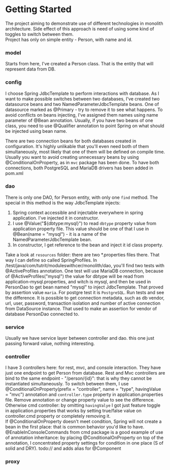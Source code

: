# Getting Started
The project aiming to demonstrate use of different technologies in monolith architecture. Side effect of this approach is 
need of using some kind of toggles to switch between them. <br />
Project has only on simple entity - Person, with name and id. 

### model
Starts from here, I've created a Person class. That is the entity that will represent data from DB.

### config
I choose Spring JdbcTemplate to perform interactions with database. 
As I want to make possible switches between two databases, I've created two datasource beans and two NamedParameterJdbcTemplate beans.
One of datasource marked as @Primary - try to remove it to see what happens. To avoid conflicts on beans injecting, 
I've assigned them names using name parameter of @Bean annotation. Usually, if you have two beans of one class, you need to use
@Qualifier annotation to point Spring on what should be injected using bean name.<br />

There are two connection beans for both databases created in configuration. It's highly unlikable that you'll even need both of 
them simultaneously, most likely that one of them will be defined on compile time. Usually you want to avoid creating unnecessary 
beans by using @ConditionalOnProperty, as in `mvc` package has been done. To have both connections, both PostgreSQL and MariaDB 
drivers has been added in pom.xml

### dao
There is only one DAO, for Person entity, with only one `find` method. The special in this method is the way JdbcTemplate injects:
1. Spring context accessible and injectable everywhere in spring application. I've injected it in constructor.
2. I use @Value("${dbtype:mysql}") to read `dbtype` property value from application property file. This value should be one 
of that I use in @Bean(name = "mysql") - it is a name of the NamedParameterJdbcTemplate bean.
3. In constructor, I get reference to the bean and inject it id class property.

Take a look at `resources` folder: there are two *.properties files there. That way I can define so called SpringProfiles.
In /test/java/com/tutrit/moduleswithcer/monolith/dao, you'll find two tests with @ActiveProfiles annotation. One test will
use MariaDB connection, because of @ActiveProfiles("mysql") the value for dbtype will be read from application-mysql.properties, and 
witch is mysql, and then be used in PersonDao to get bean named "mysql" to inject JdbcTemplate. That proved by assertion value `maria`. 
For postgre test it is `PostgreSQL`. Run tests and see the difference.
It is possible to get connection metadata, such as db vendor, url, user, password, transaction isolation and number of active 
connection from DataSource instance. That used to make an assertion for vendor of database PersonDao connected to. 

### service 
Usually we have service layer between controller and dao. this one just passing forward value, nothing interesting.

### controller
I have 3 controllers here: for rest, mvc, and console interaction. They have just one endpoint to get Person from database.
Rest and Mvc controllers are bind to the same endpoint - "/person/{id}": that is why they cannot be instantiated simultaneously.
To switch between them, I use @ConditionalOnProperty(prefix = "controller", name = "type", havingValue = "mvc") annotation and 
`controller.type` property in application.properties file. Remove annotation or change property value to see the difference. <br />
Otherwise cmd controller: by omitting `havingValye` I got just feature toggle in application.properties that works 
by setting true/false value on controller.cmd property or completely removing it. <br />
If @ConditionalOnProperty doesn't meet condition, Spring will not create a bean in the first place: that is common behavior you'd like to have.
@EnableInConsoleCommands from cmd package is a good example of use of annotation inheritance: by placing 
@ConditionalOnProperty on top of the annotation, I concentrated property settings for condition in one place (S of solid and DRY).
todo:// and adds alias for @Component
### proxy



